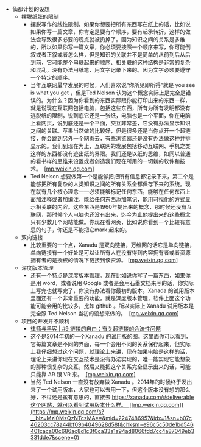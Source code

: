 - 仙都计划的设想
    - 摆脱纸张的限制
        - 摆脱写作的线性限制。如果你想要把所有东西写在纸上的话，比如说如果你写一篇文章，你肯定是要有个顺序，要有起承转折，这样的做法会导致很多必要的观点就被扔掉了。因为知识之间的关系是多维的，所以如果你写一篇文章，你必须要按照一个顺序来写，你可能倒叙或者正叙或者怎么样，但是知识的关联并不是简单的从前到后从后到前，它可能整个串联起来的顺序、相关联的这种结构是非常的复杂和混乱，没有办法用纸笔、用文字记录下来的。因为文字必须要遵守一个特定的顺序。
        - 当年互联网最早发展的时候，人们喜欢说“你所见即所得”就是 you see is what you get ，但是Ted Nelson 认为这个概念实际上是完全是错误的。为什么？因为你看到的东西实际跟你能打印出来的东西一样，就是说现在互联网包括电脑，包括这些东西，所有为所有发明都没有逃脱纸的限制，说到底它还是一张纸，电脑也是一个平面，你在电脑上看网页，说到底还是一个平面，交互非常差，它没有办法显示知识之间的关联。苹果当然做的比较好，但是很多还是当你点开一个超链接，你会跳到另外一个网页去，有些浏览器还是没有办法做这种并排显示的。我们到现在为止，互联网的发展包括移动互联网、手机之类这样的东西都没有逃出纸的界限。我们还是以纸的思维，如同以普通的看书样的思维来设置或者创造我们现在所用的一切新的软件和技术。  [[mp.weixin.qq.com]](https://mp.weixin.qq.com/s?__biz=MzI0MzQzNTczMA==&amp;amp;mid=2247486957&amp;amp;idx=1&amp;amp;sn=b07c46203cc78a44bf09b4049628d58f&amp;amp;chksm=e96c5c50de1bd546401caca00c686ac8d1c3f0ca33a1a94ad8066fdd7cc4a87049eb3331dde7&amp;amp;scene=0)
        - Ted Nelson 想要做第一个是能够把把所有信息都记录下来，第二个是能够把所有复杂的人类知识之间的所有关系全都保存下来的系统。现在就有几个核心理念——必须能够标记任何东西，能够在任何东西上面加注释或者加编注，能给任何东西添加笔记，能用可视化的方式显示相关联的内容。这些东西是1960年提出来的概念，那时候还没有互联网，那时候个人电脑也还没有出来，迄今为止他提出来的这些概念只有少数几个网站能做。你现在看网页，比如说你看到一个比较有意思的句子，你还是不能把它mark 起来的。
    - 双向链接
        - 比较重要的一个点，Xanadu 是双向链接，万维网的话它是单向链接，单向链接有一个好处是可以让所有人在没有得到内容拥有者或者资源拥有者的是授权的情况下链接到该资源。 [[mp.weixin.qq.com]](https://mp.weixin.qq.com/s?__biz=MzI0MzQzNTczMA==&mid=2247486957&idx=1&sn=b07c46203cc78a44bf09b4049628d58f&chksm=e96c5c50de1bd546401caca00c686ac8d1c3f0ca33a1a94ad8066fdd7cc4a87049eb3331dde7&scene=0)
    - 深度版本管理
        - 还有一个特点是深度版本管理。现在比如说你写了一篇东西，如果你是用 word，或者说用 Google 或者是会用石墨文档来写的话，你实际上写完也就写完了，你没有办法看你最初的版本。Xanada 的试用版本里面还有一个非常重要的功能，就是深度版本管理，软件上面这个功能可能会用的比较多，比如 github 。所以实际上 Xanadu 试用版本是完全照 Ted Nelson 当初的设想来做的。  [[mp.weixin.qq.com]](https://mp.weixin.qq.com/s?__biz=MzI0MzQzNTczMA==&mid=2247486957&idx=1&sn=b07c46203cc78a44bf09b4049628d58f&chksm=e96c5c50de1bd546401caca00c686ac8d1c3f0ca33a1a94ad8066fdd7cc4a87049eb3331dde7&scene=0)
    - 项目的开发并不顺利
        - [律师与黑客 | #9 链接的自由：有关超链接的合法性问题](https://www.diigo.com/outliner/diigo_items/1060283/12128769/582367876)
        - 这个是2014年初的一个Xanadu 的试用版的图。这里面你可以看到，它每篇文章是不同的界面，每一个会用不同的关系保存起来，但实际上我仔细想过这个问题，就理论上来讲，现在如果电脑是这样的话，理论上来讲你现在交互技术是没有办法实现的，唯一能实现它能想象的那种很复杂的交互，然后又能把这个关系完全显示出来的话，可能只能靠 AR 跟 VR 来。  [[mp.weixin.qq.com]](https://mp.weixin.qq.com/s?__biz=MzI0MzQzNTczMA==&mid=2247486957&idx=1&sn=b07c46203cc78a44bf09b4049628d58f&chksm=e96c5c50de1bd546401caca00c686ac8d1c3f0ca33a1a94ad8066fdd7cc4a87049eb3331dde7&scene=0)
        - 当然 Ted Nelson 一直没有放弃做 Xanadu 。2014年的时候终于发出来了一个试用版本，大家也可以去用一下，但这个版本没有想的那么好，不过还是蛮有意思的，直接去 https://xanadu.com/#deliverable这个网站，就可以看到试用版本什么样。  [[mp.weixin.qq.com]](https://mp.weixin.qq.com/s?__biz=MzI0MzQzNTczMA==&mid=2247486957&idx=1&sn=b07c46203cc78a44bf09b4049628d58f&chksm=e96c5c50de1bd546401caca00c686ac8d1c3f0ca33a1a94ad8066fdd7cc4a87049eb3331dde7&scene=0)

